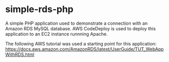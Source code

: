 # simple-rds-php
A simple PHP application used to demonstrate a connection with an Amazon RDS MySQL database. AWS CodeDeploy is used to deploy this application to an EC2 instance runnning Apache.

The following AWS tutorial was used a starting point for this application:
https://docs.aws.amazon.com/AmazonRDS/latest/UserGuide/TUT_WebAppWithRDS.html
